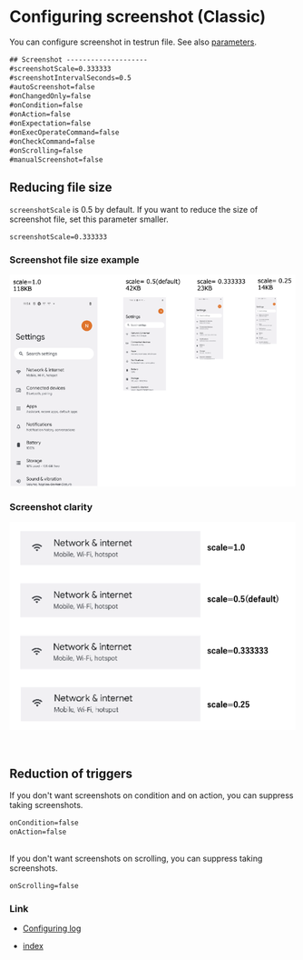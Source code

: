 # Configuring screenshot (Classic)

You can configure screenshot in testrun file.
See also [parameters](../../basic/parameter/parameters.md).

```
## Screenshot --------------------
#screenshotScale=0.333333
#screenshotIntervalSeconds=0.5
#autoScreenshot=false
#onChangedOnly=false
#onCondition=false
#onAction=false
#onExpectation=false
#onExecOperateCommand=false
#onCheckCommand=false
#onScrolling=false
#manualScreenshot=false
```

## Reducing file size

`screenshotScale` is 0.5 by default. If you want to reduce the size of screenshot file, set this parameter smaller.

```
screenshotScale=0.333333
```

### Screenshot file size example

![](../_images/screenshot_scale_and_size.png)

### Screenshot clarity

![](../_images/screenshot_clarity.png)

<br>

## Reduction of triggers

If you don't want screenshots on condition and on action, you can suppress taking screenshots.

```
onCondition=false
onAction=false
```

<br>
If you don't want screenshots on scrolling, you can suppress taking screenshots.

```
onScrolling=false
```

### Link

- [Configuring log](configuring_log.md)


- [index](../../index.md)

